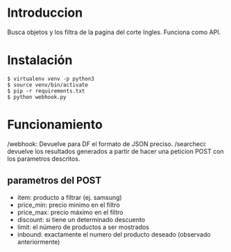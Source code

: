 # Introduccion
Busca objetos y los filtra de la pagina del corte Ingles. Funciona como API.
# Instalación
```
$ virtualenv venv -p python3
$ source venv/bin/activate
$ pip -r requirements.txt
$ python webhook.py
```

# Funcionamiento
<url>/webhook: Devuelve para DF el formato de JSON preciso.
<url>/searcheci: devuelve los resultados generados a partir de hacer una peticion POST con los parametros descritos.

## parametros del POST
- item: producto a filtrar (ej. samsung)
- price\_min: precio minimo en el filtro
- price\_max: precio máximo en el filtro
- discount: si tiene un determinado descuento
- limit: el número de productos a ser mostrados
- inbound: exactamente el numero del producto deseado (observado anteriormente)

